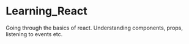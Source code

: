 # Learning_React
Going through the basics of react.
Understanding components, props, listening to events etc.
